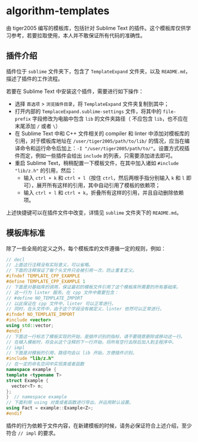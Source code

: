# algorithm-templates

由 tiger2005 编写的模板库，包括针对 Sublime Text 的插件。这个模板库仅供学习参考，若要拉取使用，本人并不敢保证所有代码的准确性。

## 插件介绍

插件位于 `sublime` 文件夹下，包含了 `TemplateExpand` 文件夹，以及 `README.md`，描述了插件的工作流程。

若要在 Sublime Text 中安装这个插件，需要进行如下操作：
- 选择 `首选项` > `浏览插件目录`，将 `TemplateExpand` 文件夹复制到其中；
- 打开内部的 `TemplaceExpand.sublime-settings` 文件，将其中的 `file-prefix` 字段修改为电脑中包含 `lib` 的文件夹路径（
不应包含 `lib`，也不应在末尾添加 `/` 或者 `\`）
- 在 Sublime Text 中和 C++ 文件相关的 compiler 和 linter 中添加对模板库的引用，对于模板库地址在 `/user/tiger2005/path/to/lib/` 的情况，应当在编译命令和运行命令后加上：`-I "/user/tiger2005/path/to/"`。设置方式视插件而定，例如一些插件会给出 `include` 的列表，只需要添加进去即可。
- 重启 Sublime Text，稍稍配置一下模板文件，在其中加入诸如 `#include "lib/z.h"` 的引用，然后：
  - 输入 `ctrl + k` 和 `ctrl + l`（按住 `ctrl`，然后两根手指分别输入 `k` 和 `l` 即可），展开所有这样的引用，其中自动引用了模板的依赖项；
  - 输入 `ctrl + l` 和 `ctrl + k`，折叠所有这样的引用，并且自动删除依赖项。

上述快捷键可以在插件文件中改变，详情见 `sublime` 文件夹下的 `README.md`。

## 模板库标准

除了一些全局的定义之外，每个模板库的文件遵循一定的规则，例如：

```cpp
// decl
// 上面这行注释没有实际意义，可以省略。
// 下面的注释保证了每个头文件只会被引用一次，防止重复定义。
#ifndef TEMPLATE_CPP_EXAMPLE
#define TEMPLATE_CPP_EXAMPLE 1
// 下面是对基础库的调用，保证最初的模板文件引用了这个模板库所需要的所有基础库。
// 这一行为 linter 服务。在 cpp 文件中需要包含：
// #define NO_TEMPLATE_IMPORT
// 以此保证在 cpp 文件中，linter 可以正常进行。
// 同时，在头文件中，由于这个字段没有被定义，linter 依然可以正常进行。
#ifndef NO_TEMPLATE_IMPORT
#include <vector>
using std::vector;
#endif
// 下面这一行标志了模板实现的开始，是插件识别的指标，请不要随意删除或移动这一行。
// 在植入模板时，将会从这个注释的下一行开始，将所有空行去除后加入到主程序中。
// impl
// 下面是对模板的引用，路径均会以 lib 开始，方便插件识别。
#include "lib/z.h"
// 在一定的命名空间中实现类或者函数
namespace example {
template <typename T>
struct Example {
  vector<T> n;
};
}  // namespace example
// 下面利用 using 对类或者函数进行导出，并运用默认设置。
using Fact = example::Example<Z>;
#endif
```

插件的行为依赖于文件内容，在新建模板的时候，请务必保证符合上述介绍，至少符合 `// impl` 的要求。